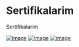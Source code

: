 # Sertifikalarim
Sertifikalarim

[![image](https://r.resimlink.com/BvC5I6O.jpg)](https://resimlink.com/BvC5I6O)
[![image](https://r.resimlink.com/JpQI4b.jpg)](https://resimlink.com/JpQI4b)
[![image](https://r.resimlink.com/e7XTKlI.jpg)](https://resimlink.com/e7XTKlI)
